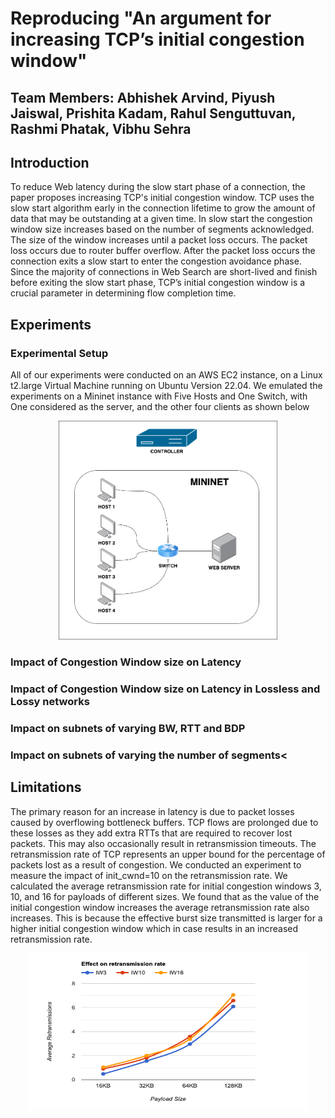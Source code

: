 # Reproducing "An argument for increasing TCP’s initial congestion window"

## Team Members: Abhishek Arvind, Piyush Jaiswal, Prishita Kadam, Rahul Senguttuvan, Rashmi Phatak, Vibhu Sehra

## Introduction
To reduce Web latency during the slow start phase of a connection, the paper proposes increasing TCP's initial congestion window. TCP uses the slow start algorithm early in the connection lifetime to grow the amount of data that may be outstanding at a given time. In slow start the congestion window size increases based on the number of segments acknowledged. The size of the window increases until a packet loss occurs. The packet loss occurs due to router buffer overflow. After the packet loss occurs the connection exits a slow start to enter the congestion avoidance phase. Since the majority of connections in Web Search are short-lived and finish before exiting the slow start phase, TCP’s initial congestion window is a crucial parameter in determining flow completion time.

## Experiments

### Experimental Setup

All of our experiments were conducted on an AWS EC2 instance, on a Linux t2.large Virtual Machine running on Ubuntu Version 22.04. We emulated the experiments on a Mininet instance with Five Hosts and One Switch, with One considered as the server, and the other four clients as shown below
<p align="center">
  <img src="/images/experimental_setup.png" width="350" height="350" />
</p>

### Impact of Congestion Window size on Latency

### Impact of Congestion Window size on Latency in Lossless and Lossy networks

### Impact on subnets of varying BW, RTT and BDP

### Impact on subnets of varying the number of segments<

## Limitations
The primary reason for an increase in latency is due to packet losses caused by overflowing bottleneck buffers. TCP flows are prolonged due to these losses as they add extra RTTs that are required to recover lost packets. This may also occasionally result in retransmission timeouts. The retransmission rate of TCP represents an upper bound for the percentage of packets lost as a result of congestion. We conducted an experiment to measure the impact of init_cwnd=10 on the retransmission rate. We calculated the average retransmission rate for initial congestion windows 3, 10, and 16 for payloads of different sizes. We found that as the value of the initial congestion window increases the average retransmission rate also increases. This is because the effective burst size transmitted is larger for a higher initial congestion window which in case results in an increased retransmission rate.

<p align="center">
  <img src="/images/effect_on_retransmission_rate.png" width="450" height="250" />
</p>
